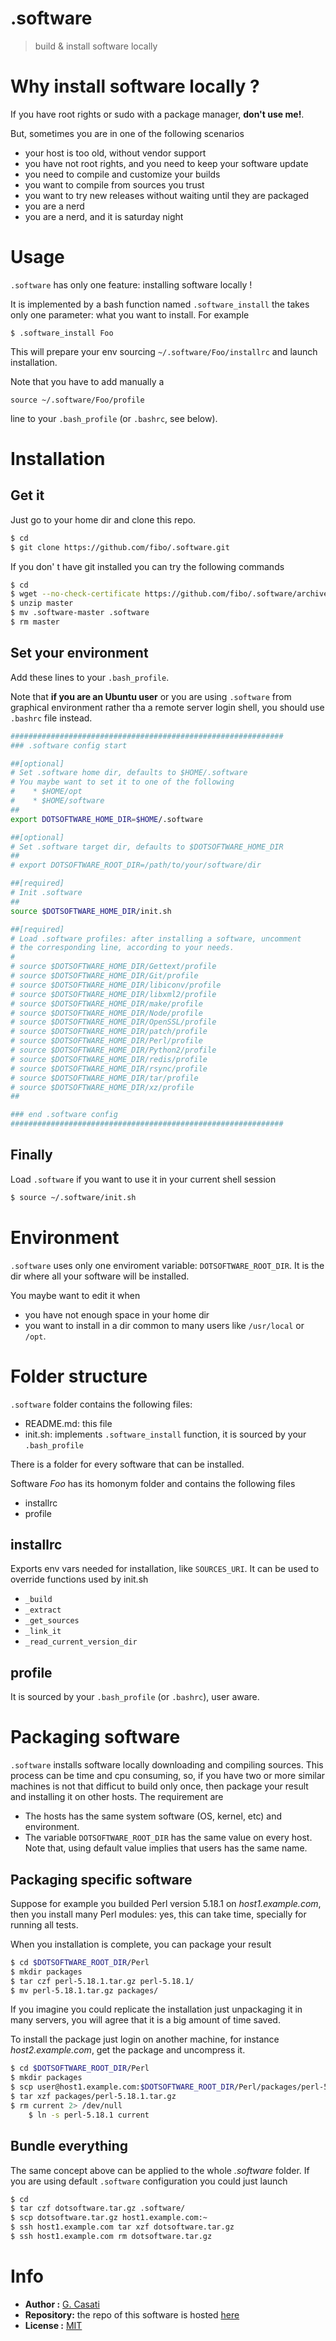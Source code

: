 .software
=========

> build & install software locally

# Why install software locally ?

If you have root rights or sudo with a package manager, __don't use me!__.

But, sometimes you are in one of the following scenarios

* your host is too old, without vendor support
* you have not root rights, and you need to keep your software update
* you need to compile and customize your builds
* you want to compile from sources you trust
* you want to try new releases without waiting until they are packaged
* you are a nerd
* you are a nerd, and it is saturday night

# Usage

`.software` has only one feature: installing software locally !

It is implemented by a bash function named `.software_install` the takes only
one parameter: what you want to install. For example

    $ .software_install Foo

This will prepare your env sourcing `~/.software/Foo/installrc` and launch installation.

Note that you have to add manually a

    source ~/.software/Foo/profile

line to your `.bash_profile` (or `.bashrc`, see below).

# Installation

## Get it

Just go to your home dir and clone this repo.

```bash
$ cd
$ git clone https://github.com/fibo/.software.git
```

If you don' t have git installed you can try the following commands

```bash
$ cd
$ wget --no-check-certificate https://github.com/fibo/.software/archive/master.zip
$ unzip master
$ mv .software-master .software
$ rm master
```

## Set your environment

Add these lines to your `.bash_profile`.

Note that __if you are an Ubuntu user__ or you are using `.software` from  graphical
environment rather tha a remote server login shell, you should use `.bashrc` file instead.

```bash
#############################################################
### .software config start

##[optional]
# Set .software home dir, defaults to $HOME/.software
# You maybe want to set it to one of the following
#    * $HOME/opt
#    * $HOME/software
##
export DOTSOFTWARE_HOME_DIR=$HOME/.software

##[optional]
# Set .software target dir, defaults to $DOTSOFTWARE_HOME_DIR
##
# export DOTSOFTWARE_ROOT_DIR=/path/to/your/software/dir

##[required]
# Init .software
##
source $DOTSOFTWARE_HOME_DIR/init.sh

##[required]
# Load .software profiles: after installing a software, uncomment
# the corresponding line, according to your needs.
#
# source $DOTSOFTWARE_HOME_DIR/Gettext/profile
# source $DOTSOFTWARE_HOME_DIR/Git/profile
# source $DOTSOFTWARE_HOME_DIR/libiconv/profile
# source $DOTSOFTWARE_HOME_DIR/libxml2/profile
# source $DOTSOFTWARE_HOME_DIR/make/profile
# source $DOTSOFTWARE_HOME_DIR/Node/profile
# source $DOTSOFTWARE_HOME_DIR/OpenSSL/profile
# source $DOTSOFTWARE_HOME_DIR/patch/profile
# source $DOTSOFTWARE_HOME_DIR/Perl/profile
# source $DOTSOFTWARE_HOME_DIR/Python2/profile
# source $DOTSOFTWARE_HOME_DIR/redis/profile
# source $DOTSOFTWARE_HOME_DIR/rsync/profile
# source $DOTSOFTWARE_HOME_DIR/tar/profile
# source $DOTSOFTWARE_HOME_DIR/xz/profile
##

### end .software config
#############################################################
```

## Finally

Load `.software` if you want to use it in your current shell session

```bash
$ source ~/.software/init.sh
```

# Environment

`.software` uses only one enviroment variable: `DOTSOFTWARE_ROOT_DIR`. It is the
dir where all your software will be installed.

You maybe want to edit it when

* you have not enough space in your home dir
* you want to install in a dir common to many users like `/usr/local` or `/opt`.


# Folder structure

`.software` folder contains the following files:

* README.md: this file
* init.sh: implements `.software_install` function, it is sourced by your `.bash_profile`

There is a folder for every software that can be installed.

Software _Foo_ has its homonym folder and contains the following files

* installrc
* profile

## installrc

Exports env vars needed for installation, like `SOURCES_URI`.
It can be used to override functions used by init.sh

* `_build`
* `_extract`
* `_get_sources`
* `_link_it`
* `_read_current_version_dir`

## profile

It is sourced by your `.bash_profile` (or `.bashrc`), user aware.


# Packaging software

`.software` installs software locally downloading and compiling sources.
This process can be time and cpu consuming, so, if you have two or more similar
machines is not that difficut to build only once, then package your result and
installing it on other hosts. The requirement are

* The hosts has the same system software (OS, kernel, etc) and environment.
* The variable `DOTSOFTWARE_ROOT_DIR` has the same value on every host. Note that, using default value implies that users has the same name.
  

## Packaging specific software

Suppose for example you builded Perl version 5.18.1 on _host1.example.com_, then
you install many Perl modules: yes, this can take time, specially for running all tests.

When you installation is complete, you can package your result

```bash
$ cd $DOTSOFTWARE_ROOT_DIR/Perl
$ mkdir packages
$ tar czf perl-5.18.1.tar.gz perl-5.18.1/
$ mv perl-5.18.1.tar.gz packages/
```

If you imagine you could replicate the installation just unpackaging it in many
servers, you will agree that it is a big amount of time saved.

To install the package just login on another machine,
for instance _host2.example.com_, get the package and uncompress it.

```bash
$ cd $DOTSOFTWARE_ROOT_DIR/Perl
$ mkdir packages
$ scp user@host1.example.com:$DOTSOFTWARE_ROOT_DIR/Perl/packages/perl-5.18.1.tar.gz packages
$ tar xzf packages/perl-5.18.1.tar.gz
$ rm current 2> /dev/null
    $ ln -s perl-5.18.1 current
```

## Bundle everything

The same concept above can be applied to the whole *.software* folder.
If you are using default `.software` configuration you could just launch

```bash
$ cd
$ tar czf dotsoftware.tar.gz .software/
$ scp dotsoftware.tar.gz host1.example.com:~
$ ssh host1.example.com tar xzf dotsoftware.tar.gz
$ ssh host1.example.com rm dotsoftware.tar.gz
```

# Info

* __Author    :__ [G. Casati](https://github.com/fibo)
* __Repository:__ the repo of this software is hosted [here](https://github.com/fibo/.software)
* __License   :__ [MIT](http://fibo.mit-license.org/)

